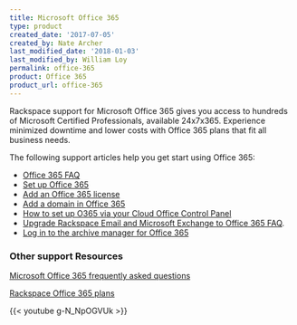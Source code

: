 ```yaml
---
title: Microsoft Office 365
type: product
created_date: '2017-07-05'
created_by: Nate Archer
last_modified_date: '2018-01-03'
last_modified_by: William Loy
permalink: office-365
product: Office 365
product_url: office-365
---
```


Rackspace support for Microsoft Office 365 gives you access to hundreds of Microsoft Certified Professionals, available 24x7x365.  Experience minimized downtime and lower costs with Office 365 plans that fit all business needs.

The following support articles help you get start using Office 365:

- [Office 365 FAQ](/support/how-to/office-365-faq)
- [Set up Office 365](/support/how-to/set-up-office-365)
- [Add an Office 365 license](/support/how-to/add-an-office-365-license)
- [Add a domain in Office 365](/support/how-to/add-a-domain-in-office-365)
- [How to set up O365 via your Cloud Office Control Panel](/support/how-to/how-to-set-up-O365-via-your-cloud-office-control-panel)
- [Upgrade Rackspace Email and Microsoft Exchange to Office 365 FAQ](/support/how-to/upgrade-rackspace-email-and-microsoft-exchange-to-office-365-faq).
- [Log in to the archive manager for Office 365](/support/how-to/log-in-to-the-archive-manager-for-office-365)

### Other support Resources

[Microsoft Office 365 frequently asked questions](https://products.office.com/en-us/business/microsoft-office-365-frequently-asked-questions)

[Rackspace Office 365 plans](https://www.rackspace.com/office-365/pick-your-plan)

<!-- Testing hugo youTube shortcode embed as mentioned on https://gohugo.io/content-management/shortcodes/#youtube -->
{{< youtube g-N_NpOGVUk >}}

